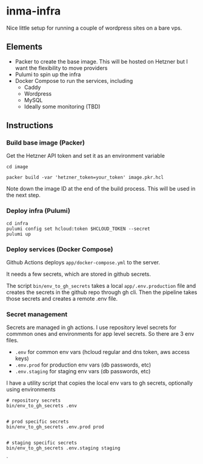 # inma-infra
Nice little setup for running a couple of wordpress sites on a bare vps.

## Elements

- Packer to create the base image. This will be hosted on Hetzner but I
  want the flexibility to move providers
- Pulumi to spin up the infra
- Docker Compose to run the services, including
    - Caddy
    - Wordpress
    - MySQL
    - Ideally some monitoring (TBD)

## Instructions

### Build base image (Packer)

Get the Hetzner API token and set it as an environment variable

```shell
cd image

packer build -var 'hetzner_token=your_token' image.pkr.hcl 

```
Note down the image ID at the end of the build process. This will be used in the next step.

### Deploy infra (Pulumi)

```shell
cd infra
pulumi config set hcloud:token $HCLOUD_TOKEN --secret
pulumi up
```

### Deploy services (Docker Compose)

Github Actions deploys `app/docker-compose.yml` to the server. 

It needs a few secrets, which are stored in github secrets. 

The script `bin/env_to_gh_secrets` takes a local `app/.env.production` file and
creates the secrets in the github repo through gh cli. Then the pipeline takes
those secrets and creates a remote .env file.

### Secret management

Secrets are managed in gh actions. I use repository level secrets for commmon
ones and environments for app level secrets. So there are 3 env files. 

- `.env` for common env vars (hcloud regular and dns token, aws access keys)
- `.env.prod` for production env vars (db passwords, etc)
- `.env.staging` for staging env vars (db passwords, etc)

I have a utility script that copies the local env vars to gh secrets, optionally
using environments

```shell
# repository secrets
bin/env_to_gh_secrets .env


# prod specific secrets
bin/env_to_gh_secrets .env.prod prod


# staging specific secrets
bin/env_to_gh_secrets .env.staging staging
```
`


